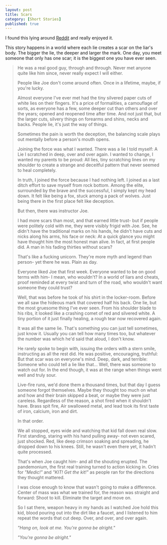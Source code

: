 ```yaml
---
layout: post
title: Scars
category: [Short Stories]
published: true
---
```


I found this lying around [Reddit](https://www.reddit.com/r/WritingPrompts/comments/5kxe94/wp_you_live_in_a_world_where_each_lie_creates_a/) and really enjoyed it.

This story happens in a world where each lie creates a scar on the liar's body. The bigger the lie, the deeper and larger the mark. One day, you meet someone that only has one scar; it is the biggest one you have ever seen.

<!--excerpt ends here-->

> He was a real good guy, through and through. Never met anyone quite like him since, never really expect I will either.
> 
> People like Joe don't come around often. Once in a lifetime, maybe, if you're lucky.
> 
> Almost everyone I've ever met had the tiny silvered paper cuts of white lies on their fingers. It's a price of formalities, a camouflage of sorts, as everyone has a few, some deeper cut than others and over the years; opened and reopened time after time. And not just that, but the larger cuts, silvery things on forearms and shins, necks and backs. People lie, it's just the way of things.
> 
> Sometimes the pain is worth the deception, the balancing scale plays out mentally before a person's mouth opens.
> 
> Joining the force was what I wanted. There was a lie I told myself: A Lie I scratched in deep, over and over again. I wanted to change, I wanted my parents to be proud: All lies, tiny scratching lines on my shoulder to create a strange and deceitful pattern that never seemed to heal completely.
> 
> In truth, I joined the force because I had nothing left. I joined as a last ditch effort to save myself from rock bottom. Among the elite, surrounded by the brave and the successful, I simply kept my head down. It felt like being a fox, stuck among a pack of wolves. Just being there in the first place felt like deception.
> 
> But then, there was instructor Joe.
> 
> I had more scars than most, and that earned little trust- but if people were politely cold with me, they were visibly frigid with Joe. See, he didn't have the traditional marks on his hands, he didn't have cuts and nicks along his arms, his face or neck: At a quick glance you might have thought him the most honest man alive. In fact, at first people did. A man in his fading thirties without scars?
> 
> That's like a fucking unicorn. They're more myth and legend than person- yet there he was. Plain as day.
> 
> Everyone liked Joe that first week. Everyone wanted to be on good terms with him- I mean, who wouldn't? In a world of liars and cheats, proof reminded at every twist and turn of the road, who wouldn't want someone they could trust?
> 
> Well, that was before he took of his shirt in the locker-room. Before we all saw the hideous mark that covered half his back. One lie, but the most gruesome thing I've ever seen. From his shoulder blade to his ribs, it looked like a crashing comet of red and silvered white. A tiny portion of it just finally healing, a rough tear now recovered again.
> 
> It was all the same lie. That's something you can just tell sometimes, just know it. Usually you can tell how many times too, but whatever the number was which he'd said that aloud, I don't know.
> 
> He rarely spoke to begin with, issuing the orders with a stern smile, instructing as all the rest did. He was positive, encouraging, truthful: But that scar was on everyone's mind. Deep, dark, and terrible: Someone who could tell a lie like that... Well, there was someone to watch out for. In the end though, it was at the range when things went well and truly sour.
> 
> Live-fire runs, we'd done them a thousand times, but that day I guess someone forgot themselves. Maybe they thought too much on what and how and their brain skipped a beat, or maybe they were just careless. Regardless of the reason, a shot fired when it shouldn't have. Brass spit fire, Air swallowed metal, and lead took its first taste of iron, calcium, iron and dirt.
> 
> In that order.
> 
> We all stopped, eyes wide and watching that kid fall down real slow. First standing, staring with his hand pulling away- not even scared, just shocked. Red, like deep crimson soaking and spreading, he dropped down to his knees. Still, he wasn't even there yet, it hadn't quite processed.
> 
> That's when Joe caught him- and all the shouting erupted. The pandemonium, the first real training turned to action kicking in. Cries for *"Medic!"* and *"KIT! Get the kit!"* as people ran for the directions they thought mattered.
> 
> I was close enough to know that wasn't going to make a difference. Center of mass was what we trained for, the reason was straight and forward: Shoot to kill. Eliminate the target and move on.
> 
> So I sat there, weapon heavy in my hands as I watched Joe hold this kid, blood pouring out into the dirt like a faucet, and I listened to him repeat the words that cut deep. Over, and over, and over again.
> 
> *"Hang on, look at me. You're gonna be alright."*
> 
> *"You're gonna be alright."*